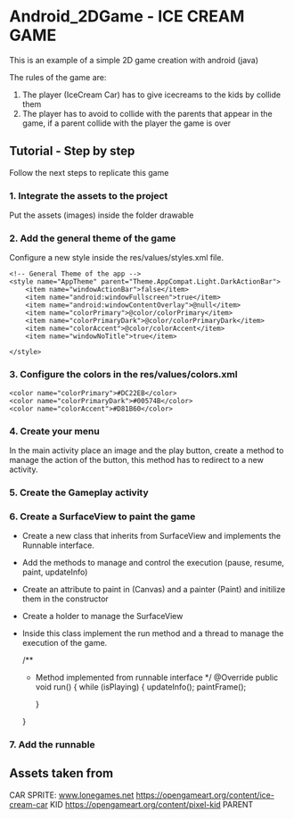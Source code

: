 # Android_2DGame - ICE CREAM GAME
This is an example of a simple 2D game creation with android (java)

The rules of the game are:
1. The player (IceCream Car) has to give icecreams to the kids by collide them
2. The player has to avoid to collide with the parents that appear in the game, if a parent collide with the player the game is over 


## Tutorial - Step by step
Follow the next steps to replicate this game
### 1. Integrate the assets to the project
Put the assets (images) inside the folder drawable 
### 2. Add the general theme of the game
Configure a new style inside the res/values/styles.xml file. 

    <!-- General Theme of the app -->
    <style name="AppTheme" parent="Theme.AppCompat.Light.DarkActionBar">
        <item name="windowActionBar">false</item>
        <item name="android:windowFullscreen">true</item>
        <item name="android:windowContentOverlay">@null</item>
        <item name="colorPrimary">@color/colorPrimary</item>
        <item name="colorPrimaryDark">@color/colorPrimaryDark</item>
        <item name="colorAccent">@color/colorAccent</item>
        <item name="windowNoTitle">true</item>
        
    </style>

### 3. Configure the colors in the res/values/colors.xml

    <color name="colorPrimary">#DC22EB</color>
    <color name="colorPrimaryDark">#00574B</color>
    <color name="colorAccent">#D81B60</color>

### 4. Create your menu

In the main activity place an image and the play button, create a method to manage the action of the button, this method has to redirect to a new activity.

### 5. Create the Gameplay activity

### 6. Create a SurfaceView to paint the game

- Create a new class that inherits from SurfaceView and implements the Runnable interface. 
- Add the methods to manage and control the execution (pause, resume, paint, updateInfo)
- Create an attribute to paint in (Canvas) and a painter (Paint) and initilize them in the constructor
- Create a holder to manage the SurfaceView
- Inside this class implement the run method and a thread to manage the execution of the game.
 
    /**
     * Method implemented from runnable interface
     */
    @Override
    public void run() {
        while (isPlaying) {
            updateInfo();
            paintFrame();

        }

    }


### 7. Add the runnable



## Assets taken from
CAR SPRITE:  www.lonegames.net https://opengameart.org/content/ice-cream-car
KID https://opengameart.org/content/pixel-kid
PARENT 
